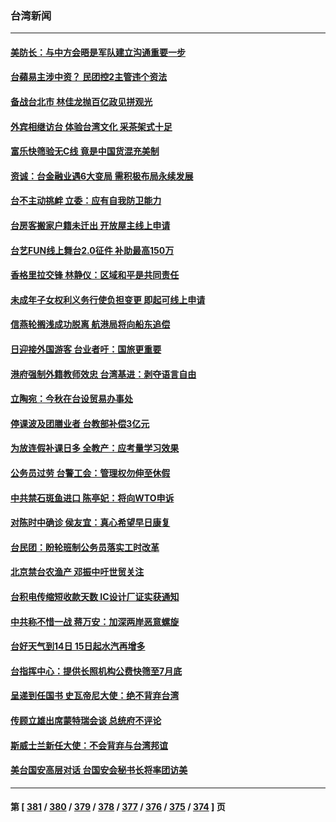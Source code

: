 ### 台湾新闻
---
#### [美防长：与中方会晤是军队建立沟通重要一步](../../pages/ncid1349361/n13758740.md) 
#### [台蘋易主涉中资？ 民团控2主管违个资法](../../pages/ncid1349361/n13758784.md) 
#### [备战台北市 林佳龙抛百亿政见拼观光](../../pages/ncid1349361/n13758782.md) 
#### [外宾相继访台 体验台湾文化 采茶架式十足](../../pages/ncid1349361/n13758781.md) 
#### [富乐快筛验无C线 竟是中国货混充美制](../../pages/ncid1349361/n13758760.md) 
#### [资诚：台金融业遇6大变局 需积极布局永续发展](../../pages/ncid1349361/n13758788.md) 
#### [台不主动挑衅 立委：应有自我防卫能力](../../pages/ncid1349361/n13758786.md) 
#### [台房客搬家户籍未迁出 开放屋主线上申请](../../pages/ncid1349361/n13758791.md) 
#### [台艺FUN线上舞台2.0征件 补助最高150万](../../pages/ncid1349361/n13758774.md) 
#### [香格里拉交锋 林静仪：区域和平是共同责任](../../pages/ncid1349361/n13758710.md) 
#### [未成年子女权利义务行使负担变更 即起可线上申请](../../pages/ncid1349361/n13758776.md) 
#### [信燕轮搁浅成功脱离 航港局将向船东追偿](../../pages/ncid1349361/n13758778.md) 
#### [日迎接外国游客 台业者吁：国旅更重要](../../pages/ncid1349361/n13758768.md) 
#### [港府强制外籍教师效忠 台湾基进：剥夺语言自由](../../pages/ncid1349361/n13758777.md) 
#### [立陶宛：今秋在台设贸易办事处](../../pages/ncid1349361/n13758745.md) 
#### [停课波及团膳业者 台教部补偿3亿元](../../pages/ncid1349361/n13758767.md) 
#### [为放连假补课日多 全教产：应考量学习效果](../../pages/ncid1349361/n13758766.md) 
#### [公务员过劳 台警工会：管理权勿伸至休假](../../pages/ncid1349361/n13758738.md) 
#### [中共禁石斑鱼进口 陈亭妃：将向WTO申诉](../../pages/ncid1349361/n13758753.md) 
#### [对陈时中确诊 侯友宜：真心希望早日康复](../../pages/ncid1349361/n13758666.md) 
#### [台民团：盼轮班制公务员落实工时改革](../../pages/ncid1349361/n13758665.md) 
#### [北京禁台农渔产 邓振中吁世贸关注](../../pages/ncid1349361/n13758749.md) 
#### [台积电传缩短收款天数 IC设计厂证实获通知](../../pages/ncid1349361/n13758743.md) 
#### [中共称不惜一战 蒋万安：加深两岸恶意螺旋](../../pages/ncid1349361/n13758706.md) 
#### [台好天气到14日 15日起水汽再增多](../../pages/ncid1349361/n13758662.md) 
#### [台指挥中心：提供长照机构公费快筛至7月底](../../pages/ncid1349361/n13758734.md) 
#### [呈递到任国书 史瓦帝尼大使：绝不背弃台湾](../../pages/ncid1349361/n13758736.md) 
#### [传顾立雄出席蒙特瑞会谈 总统府不评论](../../pages/ncid1349361/n13758620.md) 
#### [斯威士兰新任大使：不会背弃与台湾邦谊](../../pages/ncid1349361/n13758561.md) 
#### [美台国安高层对话 台国安会秘书长将率团访美](../../pages/ncid1349361/n13758511.md) 

---
#### 第 [ [381](./381.md) / [380](./380.md) / [379](./379.md) / [378](./378.md) / [377](./377.md) / [376](./376.md) / [375](./375.md) / [374](./374.md) ] 页
